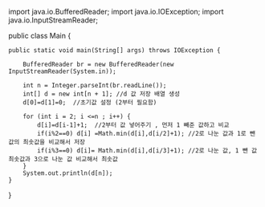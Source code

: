 
import java.io.BufferedReader;
import java.io.IOException;
import java.io.InputStreamReader;

public class Main {
	
	public static void main(String[] args) throws IOException {

		BufferedReader br = new BufferedReader(new InputStreamReader(System.in));

		int n = Integer.parseInt(br.readLine());
		int[] d = new int[n + 1]; //d 값 저장 배열 생성
		d[0]=d[1]=0;  //초기값 설정 (2부터 필요함)

		for (int i = 2; i <=n ; i++) {
			d[i]=d[i-1]+1;  //2부터 값 넣어주기 , 먼저 1 빼준 값하고 비교
			if(i%2==0) d[i] =Math.min(d[i],d[i/2]+1); //2로 나눈 값과 1로 뺀 값의 최솟값을 비교해서 저장
			if(i%3==0) d[i]= Math.min(d[i],d[i/3]+1); //2로 나눈 값, 1 뺀 값 최솟값과 3으로 나눈 값 비교해서 최솟값
		}
		System.out.println(d[n]);
	}

}
